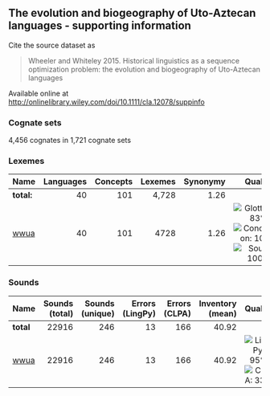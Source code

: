 ## The evolution and biogeography of Uto-Aztecan languages - supporting information

Cite the source dataset as

> Wheeler and Whiteley 2015. Historical linguistics as a sequence optimization problem: the evolution and biogeography of Uto-Aztecan languages

Available online at http://onlinelibrary.wiley.com/doi/10.1111/cla.12078/suppinfo

### Cognate sets
4,456 cognates in 1,721 cognate sets

### Lexemes

Name | Languages | Concepts | Lexemes | Synonymy | Quality
:--- | ---:| ---:| ---:| ---:|:---:
**total:** | 40 | 101 | 4,728 | 1.26 | 
[wwua](cldf/wwua.csv) | 40 | 101 | 4728 | 1.26 | ![Glottolog: 83%](https://img.shields.io/badge/Glottolog-83%25-yellowgreen.svg "Glottolog: 83%") ![Concepticon: 100%](https://img.shields.io/badge/Concepticon-100%25-brightgreen.svg "Concepticon: 100%") ![Source: 100%](https://img.shields.io/badge/Source-100%25-brightgreen.svg "Source: 100%")

### Sounds

Name  | Sounds (total) | Sounds (unique) | Errors (LingPy) | Errors (CLPA) | Inventory (mean) | Quality 
:---| ---: | ---:| ---:| ---:| ---:| :---:|
**total** | 22916 | 246 | 13 | 166 | 40.92 | 
[wwua](cldf/wwua.csv) | 22916 | 246 | 13 | 166 | 40.92 | ![LingPy: 95%](https://img.shields.io/badge/LingPy-95%25-green.svg "LingPy: 95%") ![CLPA: 33%](https://img.shields.io/badge/CLPA-33%25-red.svg "CLPA: 33%")